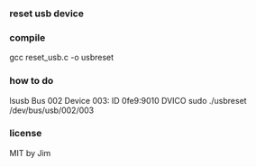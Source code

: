 ### reset usb device

### compile
gcc reset_usb.c -o usbreset

### how to do
lsusb
Bus 002 Device 003: ID 0fe9:9010 DVICO
sudo ./usbreset /dev/bus/usb/002/003

### license
MIT by Jim
